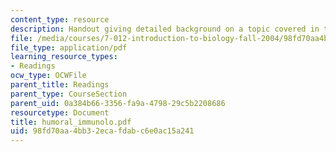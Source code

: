 ```yaml
---
content_type: resource
description: Handout giving detailed background on a topic covered in the course.
file: /media/courses/7-012-introduction-to-biology-fall-2004/98fd70aa4bb32ecafdabc6e0ac15a241_humoral_immunolo.pdf
file_type: application/pdf
learning_resource_types:
- Readings
ocw_type: OCWFile
parent_title: Readings
parent_type: CourseSection
parent_uid: 0a384b66-3356-fa9a-4798-29c5b2208686
resourcetype: Document
title: humoral_immunolo.pdf
uid: 98fd70aa-4bb3-2eca-fdab-c6e0ac15a241
---
```

